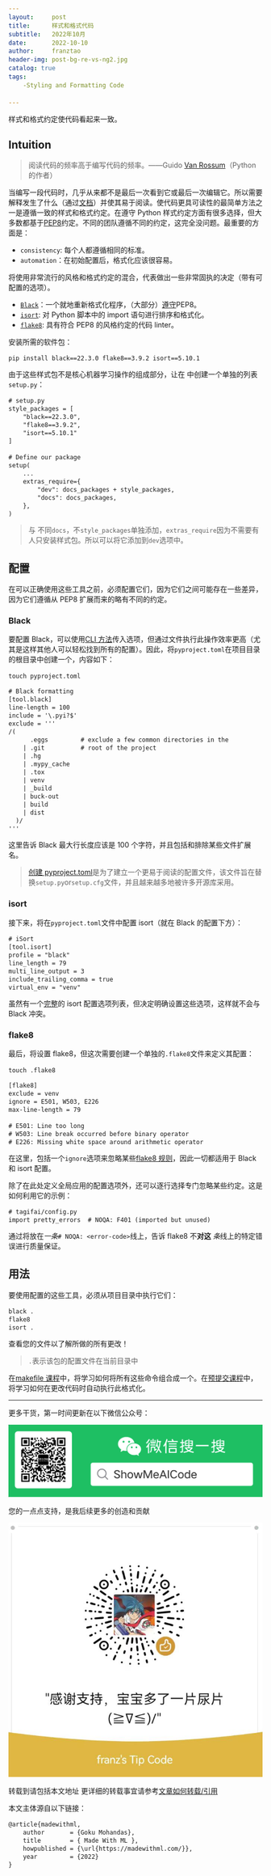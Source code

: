 ```yaml
---
layout:     post
title:      样式和格式代码
subtitle:   2022年10月
date:       2022-10-10
author:     franztao
header-img: post-bg-re-vs-ng2.jpg
catalog: true
tags:
    -Styling and Formatting Code

---
```


样式和格式约定使代码看起来一致。



## Intuition

> 阅读代码的频率高于编写代码的频率。——Guido [Van Rossum](https://en.wikipedia.org/wiki/Guido_van_Rossum)（Python 的作者）

当编写一段代码时，几乎从来都不是最后一次看到它或最后一次编辑它。所以需要解释发生了什么（通过[文档](https://franztao.github.io/2022/10/10/Documentation/)）并使其易于阅读。使代码更具可读性的最简单方法之一是遵循一致的样式和格式约定。在遵守 Python 样式约定方面有很多选择，但大多数都基于[PEP8](https://www.python.org/dev/peps/pep-0008/)约定。不同的团队遵循不同的约定，这完全没问题。最重要的方面是：

- `consistency`: 每个人都遵循相同的标准。
- `automation`：在初始配置后，格式化应该很容易。

将使用非常流行的风格和格式约定的混合，代表做出一些非常固执的决定（带有可配置的选项）。

- [`Black`](https://black.readthedocs.io/en/stable/)：一个就地重新格式化程序，（大部分）[遵守](https://black.readthedocs.io/en/stable/the_black_code_style/current_style.html)PEP8。
- [`isort`](https://pycqa.github.io/isort/): 对 Python 脚本中的 import 语句进行排序和格式化。
- [`flake8`](https://flake8.pycqa.org/en/latest/index.html): 具有符合 PEP8 的风格约定的代码 linter。

安装所需的软件包：

```
pip install black==22.3.0 flake8==3.9.2 isort==5.10.1
```

由于这些样式包不是核心机器学习操作的组成部分，让在 中创建一个单独的列表`setup.py`：

```
# setup.py
style_packages = [
    "black==22.3.0",
    "flake8==3.9.2",
    "isort==5.10.1"
]

# Define our package
setup(
    ...
    extras_require={
        "dev": docs_packages + style_packages,
        "docs": docs_packages,
    },
)

```



> 与 不同`docs`，不`style_packages`单独添加，`extras_require`因为不需要有人只安装样式包。所以可以将它添加到`dev`选项中。

## 配置

在可以正确使用这些工具之前，必须配置它们，因为它们之间可能存在一些差异，因为它们遵循从 PEP8 扩展而来的略有不同的约定。

### Black

要配置 Black，可以使用[CLI 方法](https://black.readthedocs.io/en/stable/usage_and_configuration/the_basics.html#command-line-options)传入选项，但通过文件执行此操作效率更高（尤其是这样其他人可以轻松找到所有的配置）。因此，将`pyproject.toml`在项目目录的根目录中创建一个，内容如下：

`touch pyproject.toml`

```
# Black formatting
[tool.black]
line-length = 100
include = '\.pyi?$'
exclude = '''
/(
      .eggs         # exclude a few common directories in the
    | .git          # root of the project
    | .hg
    | .mypy_cache
    | .tox
    | venv
    | _build
    | buck-out
    | build
    | dist
  )/
'''

```





这里告诉 Black 最大行长度应该是 100 个字符，并且包括和排除某些文件扩展名。

> [创建 pyproject.toml](https://www.python.org/dev/peps/pep-0518/#file-format)是为了建立一个更易于阅读的配置文件，该文件旨在替换`setup.py`or`setup.cfg`文件，并且越来越多地被许多开源库采用。

### isort

接下来，将在`pyproject.toml`文件中配置 isort（就在 Black 的配置下方）：

```
# iSort
[tool.isort]
profile = "black"
line_length = 79
multi_line_output = 3
include_trailing_comma = true
virtual_env = "venv"

```



虽然有一个[完整](https://pycqa.github.io/isort/docs/configuration/options)的 isort 配置选项列表，但决定明确设置这些选项，这样就不会与 Black 冲突。

### flake8

最后，将设置 flake8，但这次需要创建一个单独的`.flake8`文件来定义其配置：

`touch .flake8`

```
[flake8]
exclude = venv
ignore = E501, W503, E226
max-line-length = 79

# E501: Line too long
# W503: Line break occurred before binary operator
# E226: Missing white space around arithmetic operator

```





在这里，包括一个`ignore`选项来忽略某些[flake8 规则](https://www.flake8rules.com/)，因此一切都适用于 Black 和 isort 配置。

除了在此处定义全局应用的配置选项外，还可以逐行选择专门忽略某些约定。这是如何利用它的示例：

```
# tagifai/config.py
import pretty_errors  # NOQA: F401 (imported but unused)

```



通过将放在*一条*`# NOQA: <error-code>`线上，告诉 flake8 不**对这** *条*线上的特定错误进行质量保证。

## 用法

要使用配置的这些工具，必须从项目目录中执行它们：

```
black .
flake8
isort .

```

查看您的文件以了解所做的所有更改！

> `.`表示该包的配置文件在当前目录中

在[makefile 课程](https://franztao.github.io/2022/10/10/Makefile/)中，将学习如何将所有这些命令组合成一个。在[预提交课程](https://pre-commit.com/)中，将学习如何在更改代码时自动执行此格式化。

___

更多干货，第一时间更新在以下微信公众号：

![](https://raw.githubusercontent.com/franztao/blog_picture/main/marktext/2023-01-10-23-44-06-image.png)

您的一点点支持，是我后续更多的创造和贡献

![](https://raw.githubusercontent.com/franztao/blog_picture/main/marktext/2023-01-10-23-43-17-image.png)



转载到请包括本文地址
更详细的转载事宜请参考[文章如何转载/引用](https://franztao.github.io/2022/12/04/%E6%96%87%E7%AB%A0%E5%A6%82%E4%BD%95%E8%BD%AC%E8%BD%BD%E5%92%8C%E5%BC%95%E7%94%A8/)

本文主体源自以下链接：

```
@article{madewithml,
    author       = {Goku Mohandas},
    title        = { Made With ML },
    howpublished = {\url{https://madewithml.com/}},
    year         = {2022}
}
```